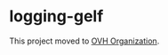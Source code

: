 # logging-gelf

This project moved to [OVH Organization](https://github.com/ovh/python-logging-gelf).
